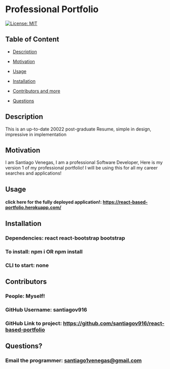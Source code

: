   # Professional Portfolio

  [![License: MIT](https://img.shields.io/badge/License-MIT-yellow.svg)](https://opensource.org/licenses/MIT)
  
  ## Table of Content
  
  * [Description](#description)
  
  * [Motivation](#motivation)
  
  * [Usage](#usage)
  
  * [Installation](#Installation)
  
  * [Contributors and more](#contributors)
  
  * [Questions](#questions)

  ## Description

  This is an up-to-date 20022 post-graduate Resume, simple in design, impressive in implementation
  
  ## Motivation

  I am Santiago Venegas, I am a professional Software Developer, Here is my version 1 of my professional portfolio! I will be using this for all my career searches and applications!

  ## Usage

  #### click here for the fully deployed application!: https://react-based-portfolio.herokuapp.com/

  ## Installation 

  ### Dependencies: react react-bootstrap bootstrap
  ### To install: npm i OR npm install
  ### CLI to start: none 

  ## Contributors

  ### People: Myself!
  ### GitHub Username: santiagov916
  ### GitHub Link to project: https://github.com/santiagov916/react-based-portfolio

  ## Questions?

  ### Email the programmer: santiago1venegas@gmail.com
